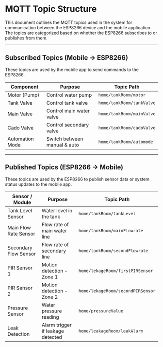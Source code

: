 #  MQTT  Topic  Structure

This document outlines the MQTT topics used in the system for communication between the ESP8266 device and the mobile application. The topics are categorized based on whether the ESP8266 subscribes to or publishes from them.

---

## Subscribed Topics (Mobile → ESP8266)

These topics are used by the mobile app to send commands to the ESP8266.

| Component       | Purpose                      | Topic Path                |
| --------------- | ---------------------------- | ------------------------- |
| Motor (Pump)    | Control water pump           | `home/tankRoom/motor`     |
| Tank Valve      | Control tank valve           | `home/tankRoom/tankValve` |
| Main Valve      | Control main water valve     | `home/tankRoom/mainValve` |
| Cado Valve      | Control secondary valve      | `home/tankRoom/cadoValve` |
| Automation Mode | Switch between manual & auto | `home/tankRoom/automode`  |

---

## Published Topics (ESP8266 → Mobile)

These topics are used by the ESP8266 to publish sensor data or system status updates to the mobile app.

| Sensor / Module       | Purpose                           | Topic Path                        |
| --------------------- | --------------------------------- | --------------------------------- |
| Tank Level Sensor     | Water level in the tank           | `home/tankRoom/tankLevel`         |
| Main Flow Rate Sensor | Flow rate of main water line      | `home/tankRoom/mainFlowrate`      |
| Secondary Flow Sensor | Flow rate of secondary line       | `home/tankRoom/secondFlowrate`    |
| PIR Sensor 1          | Motion detection - Zone 1         | `home/lekageRoom/firstPIRSensor`  |
| PIR Sensor 2          | Motion detection - Zone 2         | `home/lekageRoom/secondPIRSensor` |
| Pressure Sensor       | Water pressure reading            | `home/pressureValue`              |
| Leak Detection        | Alarm trigger if leakage detected | `home/leakageRoom/leakAlarm`      |




